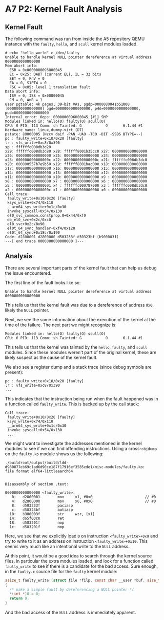 # A7 P2: Kernel Fault Analysis

## Kernel Fault

The following command was run from inside the A5 repository QEMU instance with the `faulty`, `hello`, and `scull` kernel modules loaded.

```console
# echo "hello_world" > /dev/faulty
Unable to handle kernel NULL pointer dereference at virtual address 0000000000000000
Mem abort info:
  ESR = 0x0000000096000045
  EC = 0x25: DABT (current EL), IL = 32 bits
  SET = 0, FnV = 0
  EA = 0, S1PTW = 0
  FSC = 0x05: level 1 translation fault
Data abort info:
  ISV = 0, ISS = 0x00000045
  CM = 0, WnR = 1
user pgtable: 4k pages, 39-bit VAs, pgdp=0000000041b51000
[0000000000000000] pgd=0000000000000000, p4d=0000000000000000, pud=0000000000000000
Internal error: Oops: 0000000096000045 [#1] SMP
Modules linked in: hello(O) faulty(O) scull(O)
CPU: 0 PID: 113 Comm: sh Tainted: G           O       6.1.44 #1
Hardware name: linux,dummy-virt (DT)
pstate: 80000005 (Nzcv daif -PAN -UAO -TCO -DIT -SSBS BTYPE=--)
pc : faulty_write+0x10/0x20 [faulty]
lr : vfs_write+0xc8/0x390
sp : ffffffc008db3d20
x29: ffffffc008db3d80 x28: ffffff8001b35cc0 x27: 0000000000000000
x26: 0000000000000000 x25: 0000000000000000 x24: 0000000000000000
x23: 000000000000000c x22: 000000000000000c x21: ffffffc008db3dc0
x20: 000000557b7e9b50 x19: ffffff8001bac000 x18: 0000000000000000
x17: 0000000000000000 x16: 0000000000000000 x15: 0000000000000000
x14: 0000000000000000 x13: 0000000000000000 x12: 0000000000000000
x11: 0000000000000000 x10: 0000000000000000 x9 : 0000000000000000
x8 : 0000000000000000 x7 : 0000000000000000 x6 : 0000000000000000
x5 : 0000000000000001 x4 : ffffffc000787000 x3 : ffffffc008db3dc0
x2 : 000000000000000c x1 : 0000000000000000 x0 : 0000000000000000
Call trace:
 faulty_write+0x10/0x20 [faulty]
 ksys_write+0x74/0x110
 __arm64_sys_write+0x1c/0x30
 invoke_syscall+0x54/0x130
 el0_svc_common.constprop.0+0x44/0xf0
 do_el0_svc+0x2c/0xc0
 el0_svc+0x2c/0x90
 el0t_64_sync_handler+0xf4/0x120
 el0t_64_sync+0x18c/0x190
Code: d2800001 d2800000 d503233f d50323bf (b900003f) 
---[ end trace 0000000000000000 ]---
```

## Analysis

There are several important parts of the kernel fault that can help us debug the issue encountered.

The first line of the fault looks like so:

```console
Unable to handle kernel NULL pointer dereference at virtual address 0000000000000000
```

This tells us that the kernel fault was due to a dereference of address `0x0`, likely the `NULL` pointer.

Next, we see the some information about the execution of the kernel at the time of the failure.  The next part we might recognize is:

```console
Modules linked in: hello(O) faulty(O) scull(O)
CPU: 0 PID: 113 Comm: sh Tainted: G           O       6.1.44 #1
```

This tells us that the kernel was tainted by the `hello`, `faulty`, and `scull` modules.  Since these modules weren't part of the original kernel, these are likely suspect as the cause of the kernel fault.

We also see a register dump and a stack trace (since debug symbols are present):

```console
pc : faulty_write+0x10/0x20 [faulty]
lr : vfs_write+0xc8/0x390
...
```

This indicates that the instruction being run when the fault happened was in a function called `faulty_write`.  This is backed up by the call stack:

```console
Call trace:
 faulty_write+0x10/0x20 [faulty]
 ksys_write+0x74/0x110
 __arm64_sys_write+0x1c/0x30
 invoke_syscall+0x54/0x130
 ...
```

We might want to investigate the addresses mentioned in the kernel modules to see if we can find offending instructions.  Using a cross-`objdump` on the `faulty.ko` module shows us the following:

```console
./buildroot/output/build/ldd-d980877eb69c1ad6d90ce187f17916ef3585ede1/misc-modules/faulty.ko:     file format elf64-littleaarch64


Disassembly of section .text:

0000000000000000 <faulty_write>:
   0:   d2800001        mov     x1, #0x0                        // #0
   4:   d2800000        mov     x0, #0x0                        // #0
   8:   d503233f        paciasp
   c:   d50323bf        autiasp
  10:   b900003f        str     wzr, [x1]
  14:   d65f03c0        ret
  18:   d503201f        nop
  1c:   d503201f        nop
```

Here, we see that we explicitly load `0` on instruction `<faulty_write>+0x0` and try to write to it as an address on instruction `<faulty_write>+0x10`.  This seems very much like an intentional write to the `NULL` address.

At this point, it would be a good idea to search through the kernel source files, in particular the extra modules loaded, and look for a function called `faulty_write` to see if there is a candidate for the bad access.  Sure enough, in the `faulty.c` source file for the `faulty` kernel module:

```c
ssize_t faulty_write (struct file *filp, const char __user *buf, size_t count, loff_t *pos)
{
  /* make a simple fault by dereferencing a NULL pointer */
  *(int *)0 = 0;
  return 0;
}
```

And the bad access of the `NULL` address is immediately apparent.
